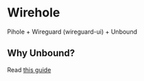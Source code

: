 # Wirehole
Pihole + Wireguard (wireguard-ui) + Unbound

## Why Unbound?
Read [this guide](https://docs.pi-hole.net/guides/dns/unbound/)
